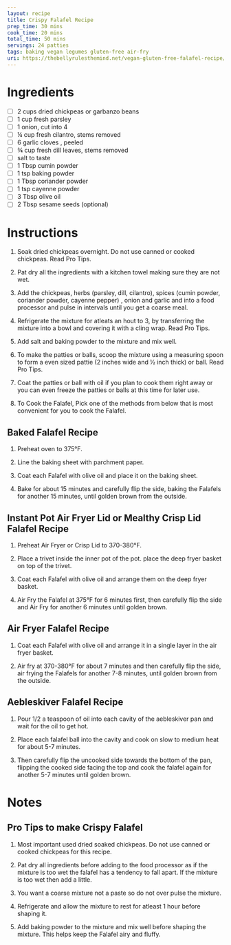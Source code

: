 ```yaml
---
layout: recipe
title: Crispy Falafel Recipe
prep_time: 30 mins
cook_time: 20 mins
total_time: 50 mins
servings: 24 patties
tags: baking vegan legumes gluten-free air-fry
uri: https://thebellyrulesthemind.net/vegan-gluten-free-falafel-recipe/
---
```

# Ingredients

- [ ] 2 cups dried chickpeas or garbanzo beans
- [ ] 1 cup fresh parsley
- [ ] 1 onion, cut into 4
- [ ] ¼ cup fresh cilantro, stems removed
- [ ] 6 garlic cloves , peeled
- [ ] ¾ cup fresh dill leaves, stems removed
- [ ] salt to taste
- [ ] 1 Tbsp cumin powder
- [ ] 1 tsp baking powder
- [ ] 1 Tbsp coriander powder
- [ ] 1 tsp cayenne powder
- [ ] 3 Tbsp olive oil
- [ ] 2 Tbsp sesame seeds (optional)

# Instructions

1. Soak dried chickpeas overnight. Do not use canned or cooked chickpeas. Read Pro Tips.

2. Pat dry all the ingredients with a kitchen towel making sure they are not wet.

3. Add the chickpeas, herbs (parsley, dill, cilantro), spices (cumin powder, coriander powder, cayenne pepper) , onion and garlic and into a food processor and pulse in intervals until you get a coarse meal.

4. Refrigerate the mixture for atleats an hout to 3, by transferring the mixture into a bowl and covering it with a cling wrap. Read Pro Tips.

5. Add salt and baking powder to the mixture and mix well.

6. To make the patties or balls, scoop the mixture using a measuring spoon to form a even sized pattie (2 inches wide and ½ inch thick) or ball. Read Pro Tips.

7. Coat the patties or ball with oil if you plan to cook them right away or you can even freeze the patties or balls at this time for later use.

8. To Cook the Falafel, Pick one of the methods from below that is most convenient for you to cook the Falafel.

## Baked Falafel Recipe

1. Preheat oven to 375&deg;F.

2. Line the baking sheet with parchment paper.

3. Coat each Falafel with olive oil and place it on the baking sheet.

4. Bake for about 15 minutes and carefully flip the side, baking the Falafels for another 15 minutes, until golden brown from the outside.

## Instant Pot Air Fryer Lid or Mealthy Crisp Lid Falafel Recipe

1. Preheat Air Fryer or Crisp Lid to 370-380&deg;F.

2. Place a trivet inside the inner pot of the pot. place the deep fryer basket on top of the trivet.

3. Coat each Falafel with olive oil and arrange them on the deep fryer basket.

4. Air Fry the Falafel at 375&deg;F for 6 minutes first, then carefully flip the side and Air Fry for another 6 minutes until golden brown.

## Air Fryer Falafel Recipe

1. Coat each Falafel with olive oil and arrange it in a single layer in the air fryer basket.

2. Air fry at 370-380&deg;F for about 7 minutes and then carefully flip the side, air frying the Falafels for another 7-8 minutes, until golden brown from the outside.

## Aebleskiver Falafel Recipe

1. Pour 1/2 a teaspoon of oil into each cavity of the aebleskiver pan and wait for the oil to get hot.

2. Place each falafel ball into the cavity and cook on slow to medium heat for about 5-7 minutes.

3. Then carefully flip the uncooked side towards the bottom of the pan, flipping the cooked side facing the top and cook the falafel again for another 5-7 minutes until golden brown.

# Notes
## Pro Tips to make Crispy Falafel

1. Most important used dried soaked chickpeas. Do not use canned or cooked chickpeas for this recipe.

2. Pat dry all ingredients before adding to the food processor as if the mixture is too wet the falafel has a tendency to fall apart. If the mixture is too wet then add a little.

3. You want a coarse mixture not a paste so do not over pulse the mixture.

4. Refrigerate and allow the mixture to rest for atleast 1 hour before shaping it.

5. Add baking powder to the mixture and mix well before shaping the mixture. This helps keep the Falafel airy and fluffy.